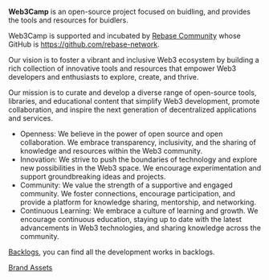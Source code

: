 **Web3Camp** is an open-source project focused on buidling, and provides the tools and resources for buidlers. 

Web3Camp is supported and incubated by [Rebase Community](https://rebase.network) whose GitHub is https://github.com/rebase-network.

Our vision is to foster a vibrant and inclusive Web3 ecosystem by building a rich collection of innovative tools and resources that empower Web3 developers and enthusiasts to explore, create, and thrive.

Our mission is to curate and develop a diverse range of open-source tools, libraries, and educational content that simplify Web3 development, promote collaboration, and inspire the next generation of decentralized applications and services.

- Openness: We believe in the power of open source and open collaboration. We embrace transparency, inclusivity, and the sharing of knowledge and resources within the Web3 community.
- Innovation: We strive to push the boundaries of technology and explore new possibilities in the Web3 space. We encourage experimentation and support groundbreaking ideas and projects.
- Community: We value the strength of a supportive and engaged community. We foster connections, encourage participation, and provide a platform for knowledge sharing, mentorship, and networking.
- Continuous Learning: We embrace a culture of learning and growth. We encourage continuous education, staying up to date with the latest advancements in Web3 technologies, and sharing knowledge across the community.

[Backlogs](https://github.com/orgs/Web3Camp-Labs/projects/3), you can find all the development works in backlogs.  

[Brand Assets](https://github.com/Web3Camp-Labs/graphic-assets)  
